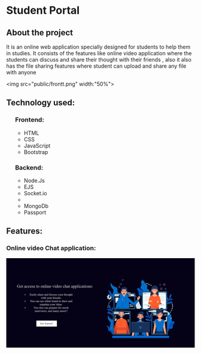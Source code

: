 <h1>Student Portal</h1>
<h2>About the project</h2>
<p>It is an online web application specially designed for students to help them in studies. It consists of the features like online video application where the students can discuss and share their thought with their friends
, also it also has the file sharing features where student can upload and share any file with anyone</p>

<img src="public/frontt.png" width:"50%">
<h2>Technology used:</h2>
<ul>
<h3>Frontend:</h3>
<ul>
<li>HTML</li>
<li>CSS</li>
<li>JavaScript</li>
<li>Bootstrap</li>
</ul>

<h3>Backend:</h3>
<ul>
<li>Node.Js</li>
<li>EJS</li>
<li>Socket.io<li>
<li>MongoDb</li>
<li>Passport</li>

</ul>

</ul>
<h2>Features:</h2>
<h3>Online video Chat application:</h3>
<img src="public/video.png" width:"50%">
